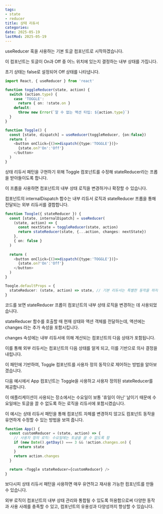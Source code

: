 ```yaml
---
tags:
- state
- reducer
title: 상태 리듀서
categories:
date: 2025-05-19
lastMod: 2025-05-19
---
```







useReducer 훅을 사용하는 기본 토글 컴포넌트로 시작하겠습니다.

이 컴포넌트는 토글이 On과 Off 중 어느 위치에 있는지 결정하는 내부 상태를 가집니다.

초기 상태는 false로 설정되어 Off 상태를 나타냅니다.

```typescript
import React, { useReducer } from 'react'

function toggleReducer(state, action) {
  switch (action.type) {
    case 'TOGGLE':
      return { on: !state.on }
    default:
      throw new Error(`알 수 없는 액션 타입: ${action.type}`)
  }
}

function Toggle() {
  const [state, dispatch] = useReducer(toggleReducer, {on:false})
  return (
    <button onClick={()=>dispatch({type:'TOGGLE'})}>
      {state.on?'On':'Off'}
	</button>
  )
}
```

상태 리듀서 패턴을 구현하기 위해 Toggle 컴포넌트를 수정해 stateReducer라는 프롭을 받아들이도록 합니다.

이 프롭을 사용하면 컴포넌트의 내부 상태 로직을 변경하거나 확장할 수 있습니다.

컴포넌트의 internalDispatch 함수는 내부 리듀서 로직과 stateReducer 프롭을 통해 전달되는 외부 리듀서를 결합합니다.

```typescript
function Toogle({ stateReducer }) {
  const [state, internalDipatch] = useReducer(
    (state, action) => {
      const nextState = toggleReducer(state, action)
      return stateReducer(state, {...action, changes: nextState})
    },
    { on: false }
  )
  
  return (
    <button onClick={()=>dispatch({type:'TOGGLE'})}>
      {state.on?'On':'Off'}
	</button>
  )
}

Toogle.defaultProps = {
  stateReducer: (state, action) => state, // 기본 리듀서는 특별한 동작을 하지 않습니다.
}

```

코드를 보면 stateReducer 프롭이 컴포넌트의 내부 상태 로직을 변경하는 데 사용되었습니다.

stateReducer 함수를 호출할 때 현재 상태와 액션 객체를 전달하는데, 액션에는 changes 라는 추가 속성을 포함시킵니다.

changes 속성에는 내부 리듀서에 의해 계산되는 컴포넌트의 다음 상태가 포함됩니다.

이를 통해 외부 리듀서는 컴포넌트의 다음 상태를 알게 되고, 이를 기반으로 의사 결정을 내립니다.

이 패턴에 기반하여, Toggle 컴포넌트를 사용자 정의 동작으로 제어하는 방법을 알아보겠습니다.

다음 예시에서 App 컴포넌트는 Toggle을 사용하고 사용자 정의된 stateReducer를 제공합니다.

이 애플리케이션이 사용되는 장소에서는 수요일이 보통 '휴일이 아닌' 날이기 때문에 수요일에는 토글을 끌 수 없도록 하는 로직을 리듀서에 포함시켰습니다.

이 예시는 상태 리듀서 패턴을 통해 컴포넌트 자체를 변경하지 않고도 컴포넌트 동작을 유연하게 수정할 수 있는 방법을 보여 줍니다.

```typescript
function App() {
  const customReducer = (state, action) => {
    // 사용자 정의 로직: 수요일에는 토글을 끌 수 없도록 함
    if (new Date().getDay() === 3 && !action.changes.on) {
      return state
    }
    return action.changes
  }
  
  return <Toggle stateReducer={customReducer} />
}
```

보다시피 상태 리듀서 패턴을 사용하면 매우 유연하고 재사용 가능한 컴포넌트를 만들 수 있습니다.

외부 로직이 컴포넌트의 내부 상태 관리와 통합될 수 있도록 허용함으로써 다양한 동작과 사용 사례를 충족할 수 있고, 컴포넌트의 유용성과 다양성까지 향상할 수 있습니다.












